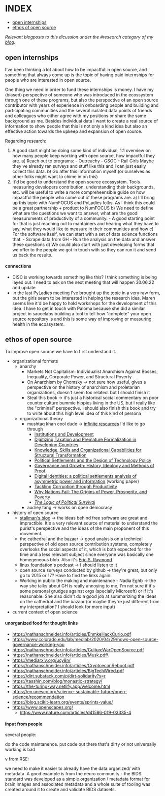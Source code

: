 # INDEX

* [open internships](open-internships)
* [ethos of open source](ethos-of-open-source)

*Relevant blogposts to this dicussion under the #research category of my [blog](https://cyborgdream.github.io/categories/research/).*

## open internships

I've been thinking a lot about how to be impactful in open source, and something that always come up is the topic of having paid internships for people who are interested in open source.

One thing we need in order to fund these internships is money. I have my (biased) perspective of someone who was introduced in the ecossystem through one of these programs, but also the perspective of an open source contributor with years of experience in onboarding people and building and participating communities and the several isolated data points of friends and colleagues who either agree with my positions or share the same background as me.
Besides individual data I want to create a real source of information to show people that this is not only a kind idea but also an effective action towards the upkeep and expansion of open source.

Regarding research:

1) A good start might be doing some kind of individual, 1:1 overview on how many people keep working with open source, how impactful they are.
    a) Reach out to programs:
        - Outreachy
        - GSOC
        - Rail Girls
    Maybe they've already ran surveys and stuff like this and I can just easily collect this data.
    b) Go after this information myself (or ourselves as other folks might want to chime in on this)
2) It'd be good to understand the open source ecossystem. Tools measuring developers contribution, understanding their backgrounds, etc. will be useful to write a more compreheensible guide on how impactful the people who come out of these programs are.
    a) I'll bring up this topic with NumFOCUS and PyLadies folks. As I think this could be a great partnership + product to NumFOCUS
    b) We need to define what are the questions we want to answer, what are the good measuruments of productivity of a community.
        - A good starting point for that is just reaching out to mantainers and hearing what they have to say, what they would like to measure in their communities and how
    c) For the software itself, we can start with a set of data science functions that:
        - Scrape data from GH
        - Run the analysis on the data and answer these questions
    d) We could also start with just developing forms that we offer to the people we got in touch with so they can run it and send us back the results.

#### connections

- DISC is working towards something like this? I think something is being layed out. I need to ask on the next meeting that will happen 30.06.22 and update
- In the last PyLadies meeting I've brought up the topic in a very raw form, but the girls seem to be interested in helping the research idea. Maren seems like it'd be happy to hold workshops for the development of this idea. I have to get in touch with Paloma because she did a similar project in saucelabs building a tool to tell how "complete" your open source repository is and this is some way of improving or measuring health in the ecossystem.

## ethos of open source

To improve open source we have to first understand it.

- organizational formats
    - anarchy
        - Markets Not Capitalism: Individualist Anarchism Against Bosses, Inequality, Corporate Power, and Structural Poverty
        - On Anarchism by Chomsky -> not sure how useful, gives a perspective on the history of anarchism and proletarian organizations, doesn't seem too related. but I should finish it
        - Steal this book -> it's just a historical social commentary on poor counter culture bummie hippies living in the US, but I really like the "criminal" perspective. I should also finish this book and try to write about this high level idea of this kind of persona 
    - organizational theory
        - mushtaq khan cool dude -> [infinite resources](https://80000hours.org/podcast/episodes/mushtaq-khan-institutional-economics/) I'd like to go through
            -   [Institutions and Development](https://eprints.soas.ac.uk/31595/)
            -   [Digitizing Taxation and Premature Formalization in Developing Countries](https://eprints.soas.ac.uk/35296/)
            -   [Knowledge, Skills and Organizational Capabilities for Structural Transformation](https://eprints.soas.ac.uk/25971/)
            -   [Political Settlements and the Design of Technology Policy](https://eprints.soas.ac.uk/17297/)
            -   [Governance and Growth: History, Ideology and Methods of Proof](https://eprints.soas.ac.uk/17299/)
            -   [Digital identities: a political settlements analysis of asymmetric power and information](https://eprints.soas.ac.uk/32531/) (working paper)
            -   [Tackling Corruption through Productivity](https://theknowshow.net/2021/03/16/tackling-corruption-through-productivity/)
            -   [Why Nations Fail: The Origins of Power, Prosperity, and Poverty](https://www.penguinrandomhouse.com/books/205014/why-nations-fail-by-daron-acemoglu-and-james-a-robinson/)
            -   [_The Logic of Political Survival_](https://mitpress.mit.edu/books/logic-political-survival)
        - audrey tang -> works on open democracy
- history of open source
    - [stallman's blog](https://stallman.org/) -> the ideas behind free software are great and impractible. It's a very relevant source of material to understand the purist's perspective and the ideas of the main proponent of this movement.
    - the cathedral and the bazaar -> good analysis on a technical perspective of old open source contribution systems, completely overlooks the social aspects of it, which is both expected for the time and a less relevant subject since everyone was basically one homegeneous blob. Also it's [Eric S. Raymond](http://www.catb.org/~esr/personal.html)
    - linux foundation's podcast -> I should listen to it
    - open source surveys conducted by github -> they're great, but only go to 2015 or 17? Have to find the links again.
    - Working in public the making and maintenance - Nadia Eghb -> the way she talks about GH is really annoying to me, I'm not sure if it's some personal grudges against orgs (specially Microsoft) or if it's reasonable. She also didn't do a good job at summarizing the ideas on the cathedral and the bazaar (or maybe they're just different from my interpretation? I should look for more input)
- current context of open science
  
#### unorganized food for thought links

- https://nathanschneider.info/articles/EhmkeHackCurio.pdf
- https://www.colorado.edu/lab/medlab/2020/04/29/hows-open-source-governance-working-you
- https://nathanschneider.info/articles/CultureWarOpenSource.pdf
- https://nathanschneider.info/articles/Musk.pdf\
- https://mediarxiv.org/ucy8n/
- https://nathanschneider.info/articles/CryptoeconReboot.pdf
- https://nathanschneider.info/articles/BigTechWired.pdf
- https://dirt.substack.com/p/dirt-solidarity?s=r
- https://tasshin.com/blog/monastic-strategy/
- https://the-turing-way.netlify.app/welcome.html
- https://en.unesco.org/science-sustainable-future/open-science/recommendation
- https://blog.scikit-learn.org/events/sprints-value/
- https://www.openscapes.org/
    -  https://www.nature.com/articles/d41586-019-03335-4

#### input from people

several people:

do the code maintanence. put code out there that's dirty or not universally working is bad

v from RSE:

we need to make it easier to already have the data organized/ with metadata. A good example is from  the neuro community - the BIDS standard was developed as a simple organization / metadata format for brain images and associated metadata and a whole suite of tooling was created around it to create and validate BIDS datasets.
